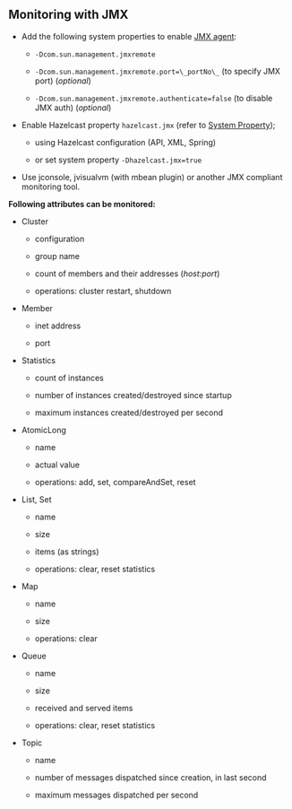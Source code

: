 



## Monitoring with JMX

-   Add the following system properties to enable [JMX agent](http://download.oracle.com/javase/1.5.0/docs/guide/management/agent.html):

    - `-Dcom.sun.management.jmxremote`

    - `-Dcom.sun.management.jmxremote.port=\_portNo\_` (to specify JMX port) (*optional*)

    - `-Dcom.sun.management.jmxremote.authenticate=false` (to disable JMX auth) (*optional*)


-   Enable Hazelcast property `hazelcast.jmx` (refer to [System Property](#system-property));

    -   using Hazelcast configuration (API, XML, Spring)

    -   or set system property `-Dhazelcast.jmx=true`

-   Use jconsole, jvisualvm (with mbean plugin) or another JMX compliant monitoring tool.

**Following attributes can be monitored:**

-   Cluster

    -   configuration

    -   group name

    -   count of members and their addresses (*host:port*)

    -   operations: cluster restart, shutdown

-   Member

    -   inet address

    -   port


-   Statistics

    -   count of instances

    -   number of instances created/destroyed since startup

    -   maximum instances created/destroyed per second

-   AtomicLong

    -   name

    -   actual value

    -   operations: add, set, compareAndSet, reset

-   List, Set

    -   name

    -   size

    -   items (as strings)

    -   operations: clear, reset statistics

-   Map

    -   name

    -   size

    -   operations: clear

-   Queue

    -   name

    -   size

    -   received and served items

    -   operations: clear, reset statistics

-   Topic

    -   name

    -   number of messages dispatched since creation, in last second

    -   maximum messages dispatched per second


